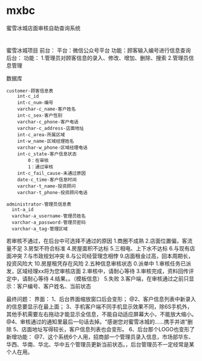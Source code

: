 # mxbc
蜜雪冰城店面审核自助查询系统
#
蜜雪冰城项目
	前台：
		平台：微信公众号平台
		功能：顾客输入编号进行信息查询
	后台：
		功能：
			1.管理员对顾客信息的录入、修改、增加、删除、搜索
			2.管理员信息管理

数据库
  
    customer-顾客信息表
		int-c_id
		int-c_num-编号
		varchar-c_name-客户姓名
		int-c_sex-客户性别
		varchar-c_phone-客户电话
		varchar-c_address-店面地址
		int-c_area-所属区域
		int-w_name-区域经理姓名
		varchar-w_phone-区域经理电话
		int-c_state-客户信息状态
			0：在审核
			1：通过审核
		int-c_fail_cause-未通过原因
		date-c_time-客户信息时间
		varchar-t_name-投资顾问
		varchar-t_phone-投资顾问电话
	  
    administrator-管理员信息表
      int-a_id
      varchar-a_username-管理员姓名
      varchar-a_password-管理员密码
      varchar-a_tag-管理区域

若审核不通过，在后台中可选择不通过的原因
	1.商圈不成熟
	2.店面位置偏，客流量不足
	3.房型不符合标准
	4.房屋面积不达标
	5.三相电、上下水不达标
	6.与现有店面冲突
	7.与市政规划冲突
	8.与公司经营理念相悖
	9.店面租金过高，回本周期长，投资风险大
	10.房屋租凭存在风险
2.五种信息审核状态
	0.派单中
	1.审核任务已派发，区域经理xx将为您审核店面
	2.审核中，请耐心等待
	3.审核完成，资料回传评定中，请耐心等待
	4.结果。。（模板信息）
	5.失败
3.客户端，在审核通过之前只显示：客户编号、客户姓名、当前状态

最终问题：
	界面：
		1、后台界面缩放窗口后会变形；
		@2、客户信息列表中新录入的信息要显示在最上面；
		3、手机客户端不同手机显示效果不同，除6S手机外，其他手机需要左右拖动才能显示全信息，不能自动适应屏幕大小，不能放大缩小。
		@4、审核通过的通知里最后一句话去掉。“感谢您对蜜雪冰城的......携手并进”删除
		5、店面地址写得较长，客户信息列表也会变形。
		6、后台那个LOGO也变形了
	新增功能：
		@7、这个系统6个人用，招商部一个管理员录入信息，市场部华东、华西、华南、华北、华中五个管理员更新当前状态。，后台管理员不一定经常是某个人在用。
	  
